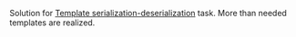 Solution for [Template serialization-deserialization](https://oop.afti.ru/tasks/serializatsiya-deserializatsiya) task. More than needed templates are realized.



